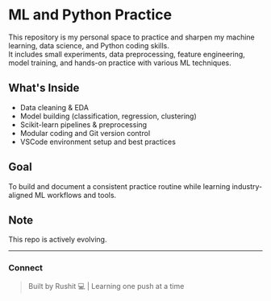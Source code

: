 # ML and Python Practice 

This repository is my personal space to practice and sharpen my machine learning, data science, and Python coding skills.  
It includes small experiments, data preprocessing, feature engineering, model training, and hands-on practice with various ML techniques.

## What's Inside
- Data cleaning & EDA
- Model building (classification, regression, clustering)
- Scikit-learn pipelines & preprocessing
- Modular coding and Git version control
- VSCode environment setup and best practices

## Goal
To build and document a consistent practice routine while learning industry-aligned ML workflows and tools.

## Note
This repo is actively evolving.

---

### Connect
> Built by Rushit 💻 | Learning one push at a time 
